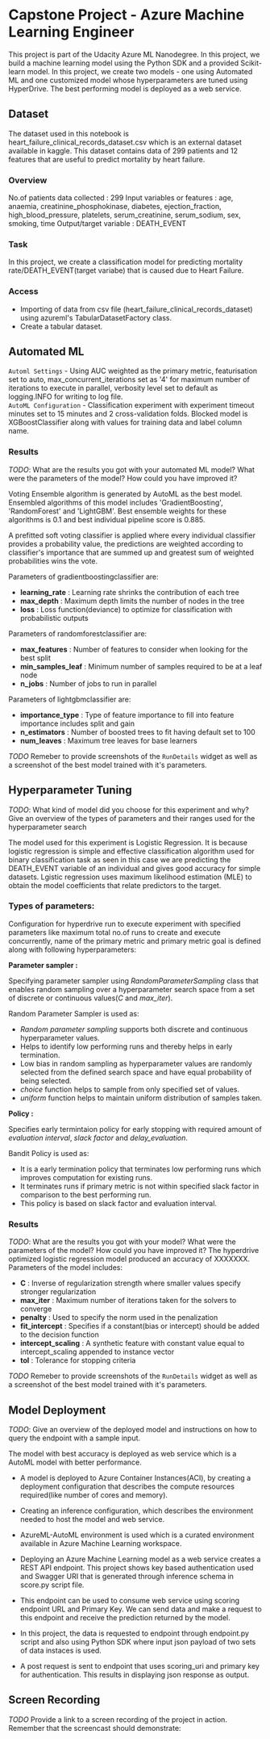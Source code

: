 # Capstone Project - Azure Machine Learning Engineer

This project is part of the Udacity Azure ML Nanodegree. In this project, we build a machine learning model using the Python SDK and a provided Scikit-learn model. In this project, we create two models - one using Automated ML and one customized model whose hyperparameters are tuned using HyperDrive. The best performing model is deployed as a web service.

## Dataset

The dataset used in this notebook is heart_failure_clinical_records_dataset.csv which is an external dataset available in kaggle.
This dataset contains data of 299 patients and 12 features that are useful to predict mortality by heart failure.


### Overview
No.of patients data collected : 299
Input variables or features : age, anaemia, creatinine_phosphokinase, diabetes, ejection_fraction, high_blood_pressure, platelets, serum_creatinine, serum_sodium, sex, smoking, time
Output/target variable : DEATH_EVENT

### Task
In this project, we create a classification model for predicting mortality rate/DEATH_EVENT(target variabe) that is caused due to Heart Failure.

### Access
* Importing of data from csv file (heart_failure_clinical_records_dataset) using azureml's TabularDatasetFactory class.
* Create a tabular dataset.

## Automated ML

`Automl Settings` -  Using AUC weighted as the primary metric, featurisation set to auto, max_concurrent_iterations set as '4' for maximum number of iterations to execute in parallel, verbosity level set to default as logging.INFO for writing to log file.    
`AutoML Configuration` - Classification experiment with experiment timeout minutes set to 15 minutes and 2 cross-validation folds. Blocked model is XGBoostClassifier along with values for training data and label column name.

### Results
*TODO*: What are the results you got with your automated ML model? What were the parameters of the model? How could you have improved it?

Voting Ensemble algorithm is generated by AutoML as the best model. Ensembled algorithms of this model includes 'GradientBoosting', 'RandomForest' and 'LightGBM'. Best ensemble weights for these algorithms is 0.1 and best individual pipeline score is 0.885.

A prefitted soft voting classifier is applied where every individual classifier provides a probability value, the predictions are weighted according to classifier's importance that are summed up and greatest sum of weighted probabilities wins the vote.

Parameters of gradientboostingclassifier are:

* __learning_rate__ : Learning rate shrinks the contribution of each tree
* __max_depth__ : Maximum depth limits the number of nodes in the tree
* __loss__ : Loss function(deviance) to optimize for classification with probabilistic outputs

Parameters of randomforestclassifier are:

* __max_features__ : Number of features to consider when looking for the best split
* __min_samples_leaf__ : Minimum number of samples required to be at a leaf node
* __n_jobs__ : Number of jobs to run in parallel

Parameters of lightgbmclassifier are:

* __importance_type__ : Type of feature importance to fill into feature importance includes split and gain
* __n_estimators__ : Number of boosted trees to fit having default set to 100
* __num_leaves__ : Maximum tree leaves for base learners

*TODO* Remeber to provide screenshots of the `RunDetails` widget as well as a screenshot of the best model trained with it's parameters.

## Hyperparameter Tuning
*TODO*: What kind of model did you choose for this experiment and why? Give an overview of the types of parameters and their ranges used for the hyperparameter search

The model used for this experiment is Logistic Regression. It is because logistic regression is simple and effective classification algorithm used for binary classification task as seen in this case we are predicting the DEATH_EVENT variable of an individual and gives good accuracy for simple datasets. Lgistic regression uses maximum likelihood estimation (MLE) to obtain the model coefficients that relate predictors to the target.

### Types of parameters:

Configuration for hyperdrive run to execute experiment with specified parameters like maximum total no.of runs to create and execute concurrently, name of the primary metric and primary metric goal is defined along with following hyperparameters:

**Parameter sampler :**   

Specifying parameter sampler using *RandomParameterSampling* class that enables random sampling over a hyperparameter search space from a set of discrete or continuous values(*C* and *max_iter*). 

Random Parameter Sampler is used as:

* *Random parameter sampling* supports both discrete and continuous hyperparameter values.
* Helps to identify low performing runs and thereby helps in early termination.
* Low bias in random sampling as hyperparameter values are randomly selected from the defined search space and have equal probability of being selected.
* *choice* function helps to sample from only specified set of values.
* *uniform* function helps to maintain uniform distribution of samples taken.

**Policy :**    

Specifies early termintaion policy for early stopping with required amount of *evaluation interval*, *slack factor* and *delay_evaluation*.

Bandit Policy is used as:

* It is a early termination policy that terminates low performing runs which improves computation for existing runs.
* It terminates runs if primary metric is not within specified slack factor in comparison to the best performing run.
* This policy is based on slack factor and evaluation interval.


### Results

*TODO*: What are the results you got with your model? What were the parameters of the model? How could you have improved it?
The hyperdrive optimized logistic regression model produced an accuracy of XXXXXXX. Parameters of the model includes:

* __C__ : Inverse of regularization strength where smaller values specify stronger regularization
* __max_iter__ : Maximum number of iterations taken for the solvers to converge
* __penalty__ : Used to specify the norm used in the penalization
* __fit_intercept__ : Specifies if a constant(bias or intercept) should be added to the decision function
* __intercept_scaling__ : A synthetic feature with constant value equal to intercept_scaling appended to instance vector
* __tol__ : Tolerance for stopping criteria


*TODO* Remeber to provide screenshots of the `RunDetails` widget as well as a screenshot of the best model trained with it's parameters.

## Model Deployment
*TODO*: Give an overview of the deployed model and instructions on how to query the endpoint with a sample input. 

The model with best accuracy is deployed as web service which is a AutoML model with better performance. 

* A model is deployed to Azure Container Instances(ACI), by creating a deployment configuration that describes the compute resources required(like number of cores and memory). 
* Creating an inference configuration, which describes the environment needed to host the model and web service.
* AzureML-AutoML environment is used which is a curated environment available in Azure Machine Learning workspace.

* Deploying an Azure Machine Learning model as a web service creates a REST API endpoint. This project shows key based authentication used and Swagger URI that is generated through inference schema in score.py script file.
* This endpoint can be used to consume web service using scoring endpoint URL and Primary Key. We can send data and make a request to this endpoint and receive the prediction returned by the model. 
* In this project, the data is requested to endpoint through endpoint.py script and also using Python SDK where input json payload of two sets of data instaces is used.
* A post request is sent to endpoint that uses scoring_uri and primary key for authentication. This results in displaying json response as output.

## Screen Recording
*TODO* Provide a link to a screen recording of the project in action. Remember that the screencast should demonstrate:
